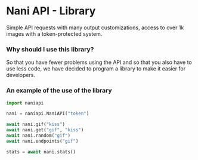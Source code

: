 # Nani API - Library
Simple API requests with many output customizations, access to over 1k images with a token-protected system.

### Why should I use this library?
So that you have fewer problems using the API and so that you also have to use less code, we have decided to program a library to make it easier for developers.

### An example of the use of the library
```py
import naniapi

nani = naniapi.NaniAPI("token")

await nani.gif("kiss")
await nani.get("gif", "kiss")
await nani.random("gif")
await nani.endpoints("gif")

stats = await nani.stats()
```
